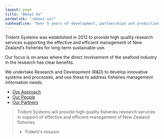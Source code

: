```yaml
---
layout: page
title: "About Us"
permalink: "/about-us/"
subheadline: "Over 5 years of development, partnerships and production."
---
```

Trident Systems was established in 2012 to provide high quality research services supporting the
effective and efficient management of New Zealand’s fisheries for long-term sustainable use.

Our focus is on areas where the direct involvement of the seafood industry in the research has clear benefits.

We undertake Research and Development (R&D) to develop innovative
systems and processes, and use these to address fisheries management information needs.

+ [Our Approach](/approach/ "Our Approach")
+ [Our People](/people/ "Our People")
+ [Our Partners](/partners/ "Our Partners")

> Trident Systems will provide high quality fisheries research services in support of effective and efficient management of New Zealand fisheries
> - Trident's mission

<!-- <div id="banner"></div>

### Blah
Some stuff after the banner -->
